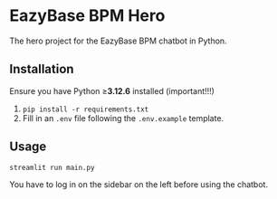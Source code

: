 # EazyBase BPM Hero

The hero project for the EazyBase BPM chatbot in Python.

## Installation

Ensure you have Python ≥**3.12.6** installed (important!!!)

1. `pip install -r requirements.txt`
2. Fill in an `.env` file following the `.env.example` template.

## Usage

```bash
streamlit run main.py
```

You have to log in on the sidebar on the left before using the chatbot.
